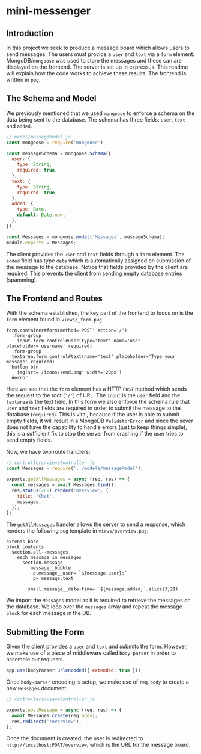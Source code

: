 # mini-messenger
## Introduction
In this project we seek to produce a message board which allows users to send messages. The users must provide a `user` and `text` via a `form` element. MongoDB/`mongoose` was used to store the messages and these can are displayed on the frontend. The server is set up in express.js. This readme will explain how the code works to achieve these results. The frontend is written in `pug`. 

## The Schema and Model
We previously mentioned that we used `mongoose` to enforce a schema on the data being sent to the database. The schema has three fields: `user`, `text` and `added`. 
```js
// model/messageModel.js
const mongoose = require('mongoose')

const messageSchema = mongoose.Schema({
  user: {
    type: String,
    required: true,
  },
  text: {
    type: String,
    required: true,
  },
  added: {
    type: Date,
    default: Date.now,
  },
});

const Messages = mongoose.model('Messages', messageSchema);
module.exports = Messages;
```
The client provides the `user` and `text` fields through a `form` element. The `added` field has type `date` which is automatically assigned on submission of the message to the database. Notice that fields provided by the client are required. This prevents the client from sending empty database entries (spamming).

## The Frontend and Routes
With the schema established, the key part of the frontend to focus on is the `form` element found in `views/_form.pug`

```pug
form.container#form(method='POST' action='/')
  .form-group
    input.form-control#user(type='text' name='user' placeholder='username' required)
  .form-group
  textarea.form_control#text(name='text' placeholder='Type your message' required)
  button.btn
    img(src='/icons/send.png' width='20px')
  #error
```

Here we see that the `form` element has a HTTP `POST` method which sends the request to the root (`'/'`) of URL. The `input` is the `user` field and the `textarea` is the text field. In this form we also enforce the schema rule that `user` and `text` fields are required in order to submit the message to the database (`required`). This is vital, because if the user is able to submit empty fields, it will result in a MongoDB `ValidatorError` and since the sever does not have the capability to handle errors (just to keep things simple), this is a sufficient fix to stop the server from crashing if the user tries to send empty fields. 

Now, we have two route handlers:
```js
// controllers/viewsController.js
const Messages = require('../models/messageModel');

exports.getAllMessages = async (req, res) => {
  const messages = await Messages.find();
  res.status(200).render('overview', {
    title: 'Chat',
    messages,
  });
};
```

The `getAllMessages` handler allows the server to send a response, which renders the following `pug` template in `views/overview.pug`:

```pug
extends base
block contents
  section.all--messages
    each message in messages
      section.message
        .message__bubble
          p.message__user= `${message.user}:`
          p= message.text
          
        small.message__date-time= `${message.added}`.slice(3,21) 
```

We import the `Messages` model as it is required to retrieve the messages on the database. We loop over the `messages` array and repeat the message `block` for each message in the DB. 

## Submitting the Form
Given the client provides a `user` and `text` and submits the form. However, we make use of a piece of middleware called `body-parser` in order to assemble our requests.

```js
app.use(bodyParser.urlencoded({ extended: true }));
```
Once `body-parser` encoding is setup, we make use of `req.body` to create a new `Messages` document:

```js
// controllers/viewsController.js

exports.postMessage = async (req, res) => {
  await Messages.create(req.body);
  res.redirect('/overview');
};
```
Once the document is created, the user is redirected to `http://localhost:PORT/overview`, which is the URL for the message board.
